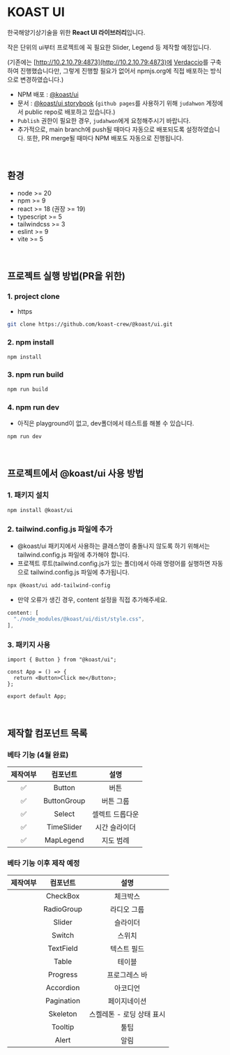 # KOAST UI

한국해양기상기술을 위한 **React UI 라이브러리**입니다.

작은 단위의 ui부터 프로젝트에 꼭 필요한 Slider, Legend 등 제작할 예정입니다.

(기존에는 [http://10.2.10.79:4873](http://10.2.10.79:4873)에 [Verdaccio](https://verdaccio.org/)를 구축하여 진행했습니다만, 그렇게 진행할 필요가 없어서 npmjs.org에 직접 배포하는 방식으로 변경하였습니다.)

- NPM 배포 : [@koast/ui](https://www.npmjs.com/package/@koast/ui)
- 문서 : [@koast/ui storybook](https://judahwon.github.io/@koast/ui/)
  (`github pages`를 사용하기 위해 `judahwon` 계정에서 public repo로 배포하고 있습니다.)
- `Publish` 권한이 필요한 경우, `judahwon`에게 요청해주시기 바랍니다.
- 추가적으로, main branch에 push될 때마다 자동으로 배포되도록 설정하였습니다. 또한, PR merge될 때마다 NPM 배포도 자동으로 진행됩니다.

<br>

## 환경

- node >= 20
- npm >= 9
- react >= 18 (권장 >= 19)
- typescript >= 5
- tailwindcss >= 3
- eslint >= 9
- vite >= 5

<br>

## 프로젝트 실행 방법(PR을 위한)

### 1. project clone

- https

```bash
git clone https://github.com/koast-crew/@koast/ui.git
```

### 2. npm install

```bash
npm install
```

### 3. npm run build

```bash
npm run build
```

### 4. npm run dev

- 아직은 playground이 없고, dev폴더에서 테스트를 해볼 수 있습니다.

```bash
npm run dev
```

<br>

## 프로젝트에서 @koast/ui 사용 방법

### 1. 패키지 설치

```bash
npm install @koast/ui
```

### 2. tailwind.config.js 파일에 추가

- @koast/ui 패키지에서 사용하는 클래스명이 충돌나지 않도록 하기 위해서는 tailwind.config.js 파일에 추가해야 합니다.
- 프로젝트 루트(tailwind.config.js가 있는 폴더)에서 아래 명령어를 실행하면 자동으로 tailwind.config.js 파일에 추가됩니다.
```bash
npx @koast/ui add-tailwind-config
```

- 만약 오류가 생긴 경우, content 설정을 직접 추가해주세요.

```js
content: [
  "./node_modules/@koast/ui/dist/style.css",
],
```

### 3. 패키지 사용

```tsx
import { Button } from "@koast/ui";

const App = () => {
  return <Button>Click me</Button>;
};

export default App;
```

<br>

## 제작할 컴포넌트 목록

### 베타 기능 (4월 완료)

| 제작여부 |  컴포넌트   |      설명       |
| :------: | :---------: | :-------------: |
|    ✅    |   Button    |      버튼       |
|    ✅    | ButtonGroup |    버튼 그룹    |
|    ✅    |   Select    | 셀렉트 드롭다운 |
|    ✅      | TimeSlider  |  시간 슬라이더  |
|    ✅      |  MapLegend  |    지도 범례    |

### 베타 기능 이후 제작 예정

| 제작여부 | 컴포넌트 |           설명            |
| :------: | :------: | :-----------------------: |
|          |  CheckBox   |    체크박스     |
|          | RadioGroup  |   라디오 그룹   |
|          |   Slider    |    슬라이더     |
|          |   Switch    |     스위치      |
|          |  TextField  |   텍스트 필드   |
|          |    Table    |     테이블      |
|          |  Progress   |  프로그레스 바  |
|          |  Accordion  |    아코디언     |
|          | Pagination  |  페이지네이션   |
|          | Skeleton | 스켈레톤 - 로딩 상태 표시 |
|          | Tooltip  |           툴팁            |
|          |  Alert   |           알림            |
